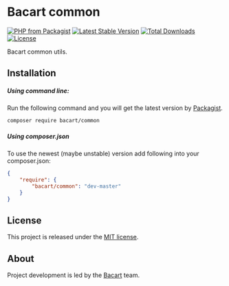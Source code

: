 Bacart common
=============
[![PHP from Packagist](https://img.shields.io/packagist/php-v/symfony/symfony.svg?style=flat-square)](https://packagist.org/packages/bacart/common)
[![Latest Stable Version](https://poser.pugx.org/bacart/common/v/stable.png)](https://packagist.org/packages/bacart/common)
[![Total Downloads](https://poser.pugx.org/bacart/common/downloads.svg)](https://packagist.org/packages/bacart/common)
[![License](https://poser.pugx.org/bacart/common/license.svg)](LICENSE)

Bacart common utils.

Installation
------------
##### Using command line:
Run the following command and you will get the latest version by [Packagist][1].

```bash
composer require bacart/common
```

##### Using composer.json
To use the newest (maybe unstable) version add following into your composer.json:

```json
{
    "require": {
        "bacart/common": "dev-master"
    }
}
```

License
-------
This project is released under the [MIT license](LICENSE).

About
-----
Project development is led by the [Bacart][2] team.

[1]: https://packagist.org/packages/bacart/common
[2]: https://github.com/bacart

